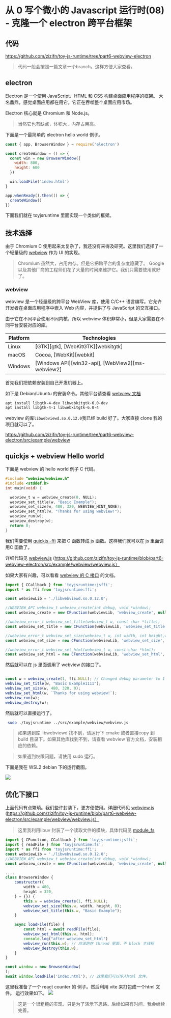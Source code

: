# 从 0 写个微小的 Javascript 运行时(08) - 克隆一个 electron 跨平台框架


## 代码

https://github.com/zizifn/toy-js-runtime/tree/part6-webview-electron

> 代码一般会按照一篇文章一个branch。这样方便大家查看。

## electron

Electron 是一个使用 JavaScript、HTML 和 CSS 构建桌面应用程序的框架。
大名鼎鼎，感觉桌面应用都在用它。它正在吞噬整个桌面应用市场。

Electron 核心就是 Chromium 和 Node.js。

> 当然它也有缺点，体积大，内存占用高。

下面是一个最简单的 electron hello world 例子。

``` JavaScript
const { app, BrowserWindow } = require('electron')

const createWindow = () => {
  const win = new BrowserWindow({
    width: 800,
    height: 600
  })

  win.loadFile('index.html')
}

app.whenReady().then(() => {
  createWindow()
})
```

下面我们就在 toyjsruntime 里面实现一个类似的框架。

## 技术选择

由于 Chromium C 使用起来太复杂了，我还没有来得及研究。这里我们选择了一个轻量级的 [webview](https://github.com/webview/webview) 作为 UI 的实现。

> Chromium 虽然大，占用内存。但是它把跨平台的复杂度隐藏了。
> Google 以及其他厂商的工程师们花了大量的时间来维护它。我们只需要使用就好了。

### webview 

webview 是一个轻量级的跨平台 WebView 库，使用 C/C++ 语言编写。它允许开发者在桌面应用程序中嵌入 Web 内容，并提供了与 JavaScript 的交互接口。

由于它在不同平台使用不同内核，所以 webview 体积非常小，但是大家需要在不同平台安装对应的库。

Platform | Technologies
-------- | ------------
Linux    | [GTK][gtk], [WebKitGTK][webkitgtk]
macOS    | Cocoa, [WebKit][webkit]
Windows  | [Windows API][win32-api], [WebView2][ms-webview2]

首先我们把依赖安装到自己开发机器上。

如下是 Debian/Ubuntu 的安装命令。其他平台请查看 [webview 文档](https://github.com/webview/webview?tab=readme-ov-file#packages)
``` bash
apt install libgtk-4-dev libwebkitgtk-6.0-dev
apt install libgtk-4-1 libwebkitgtk-6.0-4
```


webview 的库`libwebviewd.so.0.12.0`我已经 build 好了。大家直接 clone 我的项目就可以了。

https://github.com/zizifn/toy-js-runtime/tree/part6-webview-electron/src/example/webview


## quickjs + webview Hello world

下面是 webview 的 hello world 例子 C 代码。
``` c
#include "webview/webview.h"
#include <stddef.h>
int main(void) {

  webview_t w = webview_create(0, NULL);
  webview_set_title(w, "Basic Example");
  webview_set_size(w, 480, 320, WEBVIEW_HINT_NONE);
  webview_set_html(w, "Thanks for using webview!");
  webview_run(w);
  webview_destroy(w);
  return 0;
}
```

我们需要使用 [quickjs -ffi](https://zhuanlan.zhihu.com/p/25460403113) 来把 C 函数转成 js 函数。这样我们就可以在 js 里面调用C 函数了。

详细代码见 [webview.js](https://github.com/zizifn/toy-js-runtime/blob/part6-webview-electron/src/example/webview/webview.js) (https://github.com/zizifn/toy-js-runtime/blob/part6-webview-electron/src/example/webview/webview.js）

如果大家有兴趣，可以看看 [webview 的 C 接口](https://github.com/webview/webview/blob/master/core/include/webview/api.h) 的文档。

``` javascript
import { CCallback } from 'toyjsruntime:jsffi';
import * as ffi from 'toyjsruntime:ffi';

const webviewLib = './libwebviewd.so.0.12.0';

//WEBVIEW_API webview_t webview_create(int debug, void *window);
const webview_create = new CFunction(webviewLib, 'webview_create', null, 'pointer', 'int', 'pointer').invoke;

//webview_error_t webview_set_title(webview_t w, const char *title);
const webview_set_title = new CFunction(webviewLib, 'webview_set_title', null, 'int', 'pointer', 'string').invoke;

//webview_error_t webview_set_size(webview_t w, int width, int height,webview_hint_t hints);
const webview_set_size = new CFunction(webviewLib, 'webview_set_size', null, 'int', 'pointer', 'int', 'int', 'int').invoke;

//webview_error_t webview_set_html(webview_t w, const char *html);
const webview_set_html = new CFunction(webviewLib, 'webview_set_html', null, 'int', 'pointer', 'string').invoke;

```

然后就可以在 js 里面调用了 webview 的接口了。

``` javascript

const w = webview_create(1, ffi.NULL); // Changed debug parameter to 1
webview_set_title(w, "Basic Example1111");
webview_set_size(w, 480, 320, 0);
webview_set_html(w, `Thanks for using webview!`);
webview_run(w);
webview_destroy(w);
```

然后就可以直接运行了。
``` bash
 sudo ./toyjsruntime ../src/example/webview/webview.js
```
>如果遇到库 libwebviewd 找不到，请运行下 cmake 或者直接copy 到 build 目录下。如果其他库找到不到，请查看 webview 官方文档，安装相应的依赖。

> 如果遇到权限问题，请使用 sudo 运行。

下面是我在 WSL2 debian 下的运行截图。

![](./webview-basic.png)

## 优化下接口

上面代码有点繁琐。我们些许封装下，更方便使用。详细代码见 [webview.js](https://github.com/zizifn/toy-js-runtime/blob/part6-webview-electron/src/example/webview/webview.js) (https://github.com/zizifn/toy-js-runtime/blob/part6-webview-electron/src/example/webview/webview.js）

> 这里我利用libuv 封装了一个读取文件的模块，具体代码见 [module_fs](https://github.com/zizifn/toy-js-runtime/blob/part6-webview-electron/src/module_fs.c)

``` javascript
import { CFunction, CCallback } from 'toyjsruntime:jsffi';
import { readFile } from 'toyjsruntime:fs';
import * as ffi from 'toyjsruntime:ffi';
const webviewLib = './libwebviewd.so.0.12.0';
//WEBVIEW_API webview_t webview_create(int debug, void *window);
const webview_create = new CFunction(webviewLib, 'webview_create', null, 'pointer', 'int', 'pointer').invoke;

....
class BrowserWindow {
    constructor({
        width = 480,
        height = 320,
    } = {}) {
        this.w = webview_create(1, ffi.NULL);
        webview_set_size(this.w, width, height, 0);
        webview_set_title(this.w, "Basic Example");
    }

    async loadFile(file) {
        const html = await readFile(file);
        webview_set_html(this.w, html);
        console.log("after webview_set_html")
        webview_run(this.w); // 应该跑在 thread 里面，不 block 主线程
        webview_destroy(this.w);
    }
}

const window = new BrowserWindow(
);
await window.loadFile('index.html'); // 这里我们可以传入html 文件。

```

这里我准备了一个 react counter 的 例子。然后利用 vite 来打包成一个html 文件。
运行效果如下。
![](./webview-react.png)


> 这是一个很粗糙的实现，只是为了演示下思路。后续如果有时间，我会继续完善。
